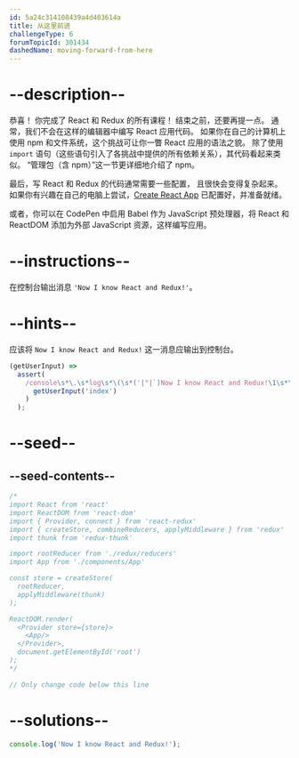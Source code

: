 ```yaml
---
id: 5a24c314108439a4d403614a
title: 从这里前进
challengeType: 6
forumTopicId: 301434
dashedName: moving-forward-from-here
---
```


# --description--

恭喜！ 你完成了 React 和 Redux 的所有课程！ 结束之前，还要再提一点。 通常，我们不会在这样的编辑器中编写 React 应用代码。 如果你在自己的计算机上使用 npm 和文件系统，这个挑战可让你一瞥 React 应用的语法之貌。 除了使用 `import` 语句（这些语句引入了各挑战中提供的所有依赖关系），其代码看起来类似。 “管理包（含 npm）”这一节更详细地介绍了 npm。

最后，写 React 和 Redux 的代码通常需要一些配置， 且很快会变得复杂起来。 如果你有兴趣在自己的电脑上尝试，<a href="https://github.com/facebookincubator/create-react-app" target="_blank" rel="nofollow">Create React App</a> 已配置好，并准备就绪。

或者，你可以在 CodePen 中启用 Babel 作为 JavaScript 预处理器，将 React 和 ReactDOM 添加为外部 JavaScript 资源，这样编写应用。

# --instructions--

在控制台输出消息 `'Now I know React and Redux!'`。

# --hints--

应该将 `Now I know React and Redux!` 这一消息应输出到控制台。

```js
(getUserInput) =>
  assert(
    /console\s*\.\s*log\s*\(\s*('|"|`)Now I know React and Redux!\1\s*\)/.test(
      getUserInput('index')
    )
  );
```

# --seed--

## --seed-contents--

```jsx
/*
import React from 'react'
import ReactDOM from 'react-dom'
import { Provider, connect } from 'react-redux'
import { createStore, combineReducers, applyMiddleware } from 'redux'
import thunk from 'redux-thunk'

import rootReducer from './redux/reducers'
import App from './components/App'

const store = createStore(
  rootReducer,
  applyMiddleware(thunk)
);

ReactDOM.render(
  <Provider store={store}>
    <App/>
  </Provider>,
  document.getElementById('root')
);
*/

// Only change code below this line
```

# --solutions--

```jsx
console.log('Now I know React and Redux!');
```
